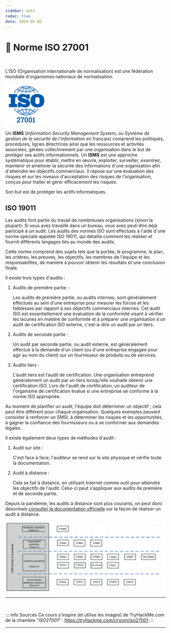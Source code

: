 ```yaml
---
sidebar: auto
redac: true
date: 2024-05-02
---
```

# 📰 Norme ISO 27001

<ais />

<br>

L'ISO (Organisation internationale de normalisation) est une fédération mondiale d'organismes nationaux de normalisation.

<img src="./../img/iso27001.png" width="130" height="130">

Un **ISMS** (*Information Security Management System*, ou *Système de gestion de la sécurité de l'information* en français) comprend les politiques, procédures, lignes directrices ainsi que les ressources et activités associées, gérées collectivement par une organisation dans le but de protéger ses actifs informationnels. Un **ISMS** est une approche systématique pour établir, mettre en œuvre, exploiter, surveiller, examiner, maintenir et améliorer la sécurité des informations d'une organisation afin d'atteindre les objectifs commerciaux. Il repose sur une évaluation des risques et sur les niveaux d'acceptation des risques de l'organisation, conçus pour traiter et gérer efficacement les risques.

Son but est de protéger les actifs informatiques.

## ISO 19011

Les audits font partie du travail de nombreuses organisations (sinon la plupart). Si vous avez travaillé dans un bureau, vous avez peut-être déjà participé à un audit. Les audits des normes ISO sont effectués à l'aide d'une norme spéciale appelée ISO 19011, qui détaille comment les réaliser et fournit différents langages liés au monde des audits.

Cette norme comprend des sujets tels que la portée, le programme, le plan, les critères, les preuves, les objectifs, les membres de l'équipe et les responsabilités, de manière à pouvoir obtenir les résultats et une conclusion finale.

Il existe trois types d'audits :

1. Audits de première partie :

    Les audits de première partie, ou audits internes, sont généralement effectués au sein d'une entreprise pour mesurer les forces et les faiblesses par rapport à ses objectifs commerciaux internes. Cet audit ISO est essentiellement une évaluation de la conformité visant à vérifier les lacunes en matière de conformité et à préparer une organisation à un audit de certification ISO externe, c'est-à-dire un audit par un tiers.

2. Audits de seconde partie :

    Un audit par seconde partie, ou audit externe, est généralement effectué à la demande d'un client (ou d'une entreprise engagée pour agir au nom du client) sur un fournisseur de produits ou de services.

3. Audits tiers :

    L’audit tiers est l’audit de certification. Une organisation entreprend généralement un audit par un tiers lorsqu'elle souhaite obtenir une certification ISO. Lors de l'audit de certification, un auditeur de l'organisme de certification évalue si une entreprise se conforme à la norme ISO appropriée.

Au moment de planifier un audit, l'équipe doit déterminer un objectif ; cela peut être différent pour chaque organisation. Quelques exemples peuvent consister à renforcer un SMSI, à déterminer les risques et les opportunités, à gagner la confiance des fournisseurs ou à se conformer aux demandes légales.

Il existe également deux types de méthodes d'audit :

1. Audit sur site :

    C'est face à face; l'auditeur se rend sur le site physique et vérifie toute la documentation.

2. Audit à distance :

    Cela se fait à distance, en utilisant Internet comme outil pour atteindre les objectifs de l'audit. Celui-ci peut s’appliquer aux audits de première et de seconde partie.

Depuis la pandémie, les audits à distance sont plus courants, on peut donc désormais [consulter la documentation officielle](https://www.iaf.nu/articles/Mandatory_Documents_/38) sur la façon de réaliser un audit à distance.



![Schéma normes](./../img/normes.webp)

<hr>
<br>

::: info Sources
Ce cours s'inspire (et utilise les images) de TryHackMe.com de la chambre "*ISO27001*" :
https://tryhackme.com/r/room/iso27001
:::

<hr>